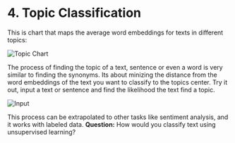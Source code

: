 # 4. Topic Classification

This is chart that maps the average word embeddings for texts in different topics:

![Topic Chart]()

The process of finding the topic of a text, sentence or even a word is very similar to finding the synonyms. Its about minizing the distance from the word embeddings of the text you want to classify to the topics center. Try it out, input a text or sentence and find the likelihood the text find a topic.

![Input]()

This process can be extrapolated to other tasks like sentiment analysis, and it works with labeled data. **Question:** How would you classify text using unsupervised learning?
